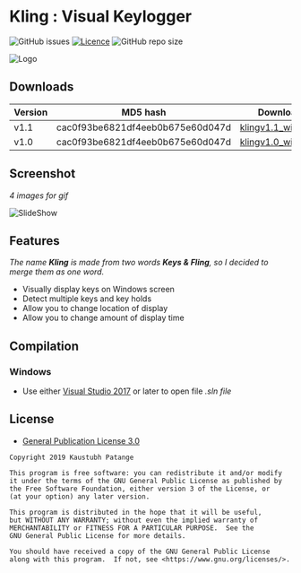 # Kling : Visual Keylogger

![GitHub issues](https://img.shields.io/github/issues/KaustubhPatange/Kling.svg)
[![Licence](https://img.shields.io/badge/license-GPLv3-blue.svg?style=flat-square)](https://www.gnu.org/licenses/gpl-3.0.en.html)
![GitHub repo size](https://img.shields.io/github/repo-size/KaustubhPatange/Kling.svg)

![Logo](https://github.com/KaustubhPatange/Kling/raw/master/images/icon.ico)


## Downloads

Version | MD5 hash | Downloads |
--- | --- | --- |
v1.1   | cac0f93be6821df4eeb0b675e60d047d  |  [klingv1.1_win64.zip](https://github.com/KaustubhPatange/Kling/releases/download/1.1/klingv1.1_win64.zip)
v1.0   | cac0f93be6821df4eeb0b675e60d047d  |  [klingv1.0_win64.zip](https://github.com/KaustubhPatange/Kling/releases/download/1.0/klingv1.0_win64.zip)

## Screenshot

*4 images for gif*

![SlideShow](https://github.com/KaustubhPatange/Kling/raw/master/images/kling.gif)

## Features

*The name **Kling** is made from two words **Keys & Fling**, so I decided to merge them as one word.*

* Visually display keys on Windows screen
* Detect multiple keys and key holds
* Allow you to change location of display
* Allow you to change amount of display time

## Compilation
### Windows
* Use either [Visual Studio 2017](https://visualstudio.microsoft.com/) or later to open file *.sln file*

## License

* [General Publication License 3.0](https://www.gnu.org/licenses/gpl-3.0.en.html)

```
Copyright 2019 Kaustubh Patange

This program is free software: you can redistribute it and/or modify
it under the terms of the GNU General Public License as published by
the Free Software Foundation, either version 3 of the License, or
(at your option) any later version.

This program is distributed in the hope that it will be useful,
but WITHOUT ANY WARRANTY; without even the implied warranty of
MERCHANTABILITY or FITNESS FOR A PARTICULAR PURPOSE.  See the
GNU General Public License for more details.

You should have received a copy of the GNU General Public License
along with this program.  If not, see <https://www.gnu.org/licenses/>.
```
